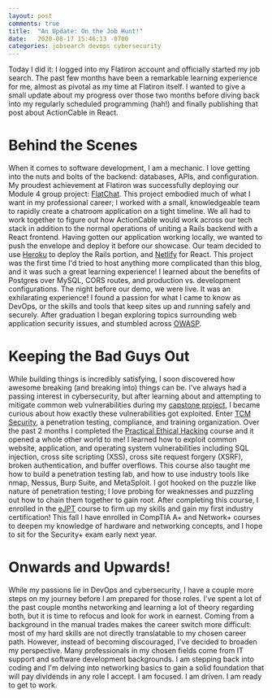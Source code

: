 ```yaml
---
layout: post
comments: true
title:  "An Update: On the Job Hunt!"
date:   2020-08-17 15:46:13 -0700
categories: jobsearch devops cybersecurity
---
```


Today I did it: I logged into my Flatiron account and officially started my job search. The past few months have been a remarkable learning experience for me, almost as pivotal as my time at Flatiron itself. I wanted to give a small update about my progress over those two months before diving back into my regularly scheduled programming (hah!) and finally publishing that post about ActionCable in React. 

# Behind the Scenes

When it comes to software development, I am a mechanic. I love getting into the nuts and bolts of the backend: databases, APIs, and configuration. My proudest achievement at Flatiron was successfully deploying our Module 4 group project: [FlatChat](https://github.com/strangrjrjr/flatchat_frontend). This project embodied much of what I want in my professional career; I worked with a small, knowledgeable team to rapidly create a chatroom application on a tight timeline. We all had to work together to figure out how ActionCable would work across our tech stack in addition to the normal operations of uniting a Rails backend with a React frontend. Having gotten our application working locally, we wanted to push the envelope and deploy it before our showcase. Our team decided to use [Heroku](https://www.heroku.com/) to deploy the Rails portion, and [Netlify](https://www.netlify.com/) for React. This project was the first time I'd tried to host anything more complicated than this blog, and it was such a great learning experience! I learned about the benefits of Postgres over MySQL, CORS routes, and production vs. development configurations. The night before our demo, we were live. It was an exhilarating experience! I found a passion for what I came to know as DevOps, or the skills and tools that keep sites up and running safely and securely. After graduation I began exploring topics surrounding web application security issues, and stumbled across [OWASP](https://owasp.org/).

# Keeping the Bad Guys Out

While building things is incredibly satisfying, I soon discovered how awesome breaking (and breaking into) things can be. I've always had a passing interest in cybersecurity, but after learning about and attempting to mitigate common web vulnerabilities during my [capstone project](https://github.com/strangrjrjr/emissary), I became curious about how exactly these vulnerabilities got exploited. Enter [TCM Security](https://tcm-sec.com/training/), a penetration testing, compliance, and training organization. Over the past 2 months I completed the [Practical Ethical Hacking](https://www.udemy.com/course/practical-ethical-hacking/?referralCode=4A7D5EE973AFBCAD11C6) course and it opened a whole other world to me! I learned how to exploit common website, application, and operating system vulnerabilities including SQL injection, cross site scripting (XSS), cross site request forgery (XSRF), broken authentication, and buffer overflows. This course also taught me how to build a penetration testing lab, and how to use industry tools like nmap, Nessus, Burp Suite, and MetaSploit. I got hooked on the puzzle like nature of penetration testing; I love probing for weaknesses and puzzling out how to chain them together to gain root. After completing this course, I enrolled in the [eJPT](https://www.elearnsecurity.com/certification/ejpt/) course to firm up my skills and gain my first industry certification! This fall I have enrolled in CompTIA A+ and Network+ courses to deepen my knowledge of hardware and networking concepts, and I hope to sit for the Security+ exam early next year.

# Onwards and Upwards!

While my passions lie in DevOps and cybersecurity, I have a couple more steps on my journey before I am prepared for those roles. I've spent a lot of the past couple months networking and learning a lot of theory regarding both, but it is time to refocus and look for work in earnest. Coming from a background in the manual trades makes the career switch more difficult: most of my hard skills are not directly translatable to my chosen career path. However, instead of becoming discouraged, I've decided to broaden my perspective. Many professionals in my chosen fields come from IT support and software development backgrounds. I am stepping back into coding and I'm delving into networking basics to gain a solid foundation that will pay dividends in any role I accept. I am focused. I am driven. I am ready to get to work.